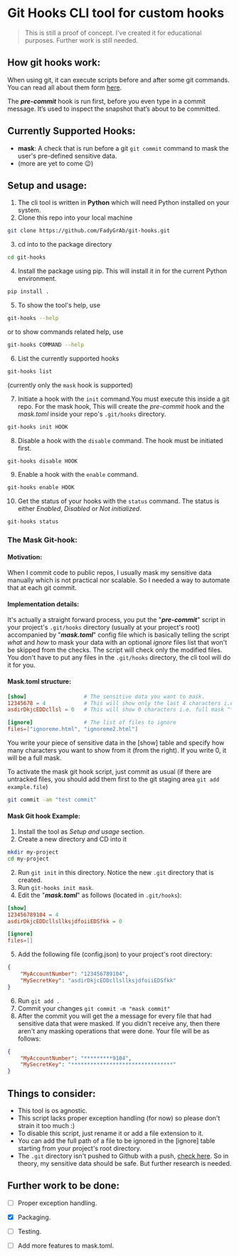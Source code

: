 # Git Hooks CLI tool for custom hooks
> This is still a proof of concept. I've created it for educational purposes. Further work is still needed.
## How git hooks work:
When using git, it can execute scripts before and after some git commands. You can read all about them form [here](https://git-scm.com/book/en/v2/Customizing-Git-Git-Hooks).  

The ***pre-commit*** hook is run first, before you even type in a commit message. It’s used to inspect the snapshot that’s about to be committed.  

## Currently Supported Hooks:
- **mask**: A check that is run before a git `git commit` command to mask the user's pre-defined sensitive data.
- (more are yet to come 😉)


## Setup and usage:
1. The cli tool is written in **Python** which will need Python installed on your system.  
2. Clone this repo into your local machine
```sh
git clone https://github.com/FadyGrAb/git-hooks.git
```
3. cd into to the package directory
```sh
cd git-hooks
```
4. Install the package using pip. This will install it in for the current Python environment.
```sh
pip install .
```
5. To show the tool's help, use
```sh
git-hooks --help
```
or to show commands related help, use
```sh
git-hooks COMMAND --help
```

6. List the currently supported hooks 
```sh
git-hooks list
```
(currently only the `mask` hook is supported)  

7. Initiate a hook with the `init` command.You must execute this inside a git repo. For the mask hook, This will create the *pre-commit* hook and the *mask.toml* inside your repo's `.git/hooks` directory.
```sh
git-hooks init HOOK
```
8. Disable a hook with the `disable` command. The hook must be initiated first.
```sh
git-hooks disable HOOK
```
9. Enable a hook with the `enable` command.
```sh
git-hooks enable HOOK
```
10.  Get the status of your hooks with the `status` command. The status is either *Enabled*, *Disabled* or *Not initialized*.
```sh
git-hooks status
```
### The Mask Git-hook:
#### Motivation:
When I commit code to public repos, I usually mask my sensitive data manually which is not practical nor scalable. So I needed a way to automate that at each git commit.

#### Implementation details:
It's actually a straight forward process, you put the "***pre-commit***" script in your project's `.git/hooks` directory (usually at your project's root) accompanied by "***mask.toml***" config file which is basically telling the script *what* and *how* to mask your data with an optional *ignore* files list that won't be skipped from the checks. The script will check only the modified files. You don't have to put any files in the `.git/hooks` directory, the cli tool will do it for you.

#### Mask.toml structure:
```toml
[show]                  # The sensitive data you want to mask.
12345678 = 4            # This will show only the last 4 characters i.e. "****5678"
asdirDkjcEDDcllsl = 0   # This will show 0 characters i.e. full mask "******************"

[ignore]                # The list of files to ignore
files=["ignoreme.html", "ignoreme2.html"]
```
You write your piece of sensitive data in the [show] table and specify how many characters you want to show from it (from the right). If you write 0, it will be a full mask.  

To activate the mask git hook script, just commit as usual (if there are untracked files, you should add them first to the git staging area `git add example.file`)
```sh
git commit -am "test commit"
```

#### Mask Git hook Example:
1. Install the tool as *Setup and usage* section.
2. Create a new directory and CD into it
```sh
mkdir my-project
cd my-project
```
2. Run `git init` in this directory. Notice the new `.git` directory that is created.
3. Run `git-hooks init mask`. 
4. Edit the "***mask.toml***" as follows (located in `.git/hooks`):
```toml
[show]
123456789104 = 4            
asdirDkjcEDDcllsllksjdfoiiEDSfkk = 0

[ignore]
files=[]
```
5. Add the following file (config.json) to your project's root directory:
```json
{
    "MyAccountNumber": "123456789104",
    "MySecretKey": "asdirDkjcEDDcllsllksjdfoiiEDSfkk"
}
```
6. Run `git add .`
7. Commit your changes `git commit -m "mask commit"`
8. After the commit you will get the a message for every file that had sensitive data that were masked. If you didn't receive any, then there aren't any masking operations that were done. Your file will be as follows:
```json
{
    "MyAccountNumber": "*********9104",
    "MySecretKey": "********************************"
}
```
## Things to consider:
- This tool is os agnostic.
- This script lacks proper exception handling (for now) so please don't strain it too much :)
- To disable this script, just rename it or add a file extension to it.
- You can add the full path of a file to be ignored in the [ignore] table starting from your project's root directory.
- The `.git` directory isn't pushed to Github with a push, [check here](https://github.com/git-guides/git-push). So in theory, my sensitive data should be safe. But further research is needed.
## Further work to be done:
- [ ] Proper exception handling.
- [x] Packaging.
- [ ] Testing.
- [ ] Add more features to mask.toml.



